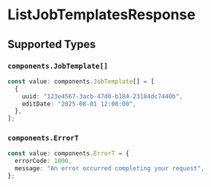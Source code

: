 # ListJobTemplatesResponse


## Supported Types

### `components.JobTemplate[]`

```typescript
const value: components.JobTemplate[] = [
  {
    uuid: "123e4567-3acb-47d0-b184-23184dc7440b",
    editDate: "2025-08-01 12:00:00",
  },
];
```

### `components.ErrorT`

```typescript
const value: components.ErrorT = {
  errorCode: 1000,
  message: "An error occurred completing your request",
};
```

